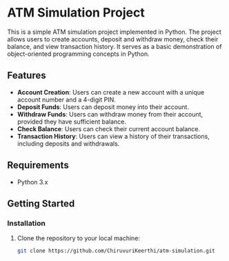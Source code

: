 # ATM Simulation Project

This is a simple ATM simulation project implemented in Python. The project allows users to create accounts, deposit and withdraw money, check their balance, and view transaction history. It serves as a basic demonstration of object-oriented programming concepts in Python.

## Features

- **Account Creation**: Users can create a new account with a unique account number and a 4-digit PIN.
- **Deposit Funds**: Users can deposit money into their account.
- **Withdraw Funds**: Users can withdraw money from their account, provided they have sufficient balance.
- **Check Balance**: Users can check their current account balance.
- **Transaction History**: Users can view a history of their transactions, including deposits and withdrawals.

## Requirements

- Python 3.x

## Getting Started

### Installation

1. Clone the repository to your local machine:
   ```bash
   git clone https://github.com/ChiruvuriKeerthi/atm-simulation.git
